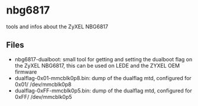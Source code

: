 # nbg6817
tools and infos about the ZyXEL NBG6817

## Files
* nbg6817-dualboot: small tool for getting and setting the dualboot flag on the ZyXEL NBG6817, this can be used on LEDE and the ZYXEL OEM firmware
* dualflag-0x01-mmcblk0p8.bin: dump of the dualflag mtd, configured for 0x01/ /dev/mmcblk0p8
* dualflag-0xFF-mmcblk0p5.bin: dump of the dualflag mtd, configured for 0xFF/ /dev/mmcblk0p5

